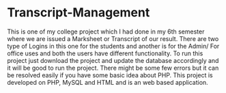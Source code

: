 # Transcript-Management

This is one of my college project which I had done in my 6th semester where we are issued a Marksheet or Transcript of our result. There are two type of Logins in this one for the students and another is for the Admin/ For office uses and both the users have different functionality. To run this project just download the project and update the database accordingly and it will be good to run the project. There might be some few errors but it can be resolved easily if you have some basic idea about PHP.
This project is developed on PHP, MySQL and HTML and is an web based application.
